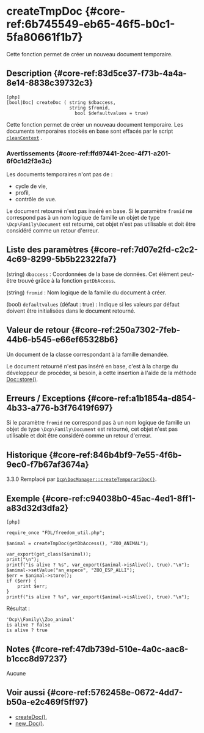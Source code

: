# createTmpDoc {#core-ref:6b745549-eb65-46f5-b0c1-5fa80661f1b7}

<div markdown="1" class="short-description">
Cette fonction permet de créer un nouveau document temporaire.
</div>

## Description {#core-ref:83d5ce37-f73b-4a4a-8e14-8838c39732c3}

    [php]
    [bool|Doc] createDoc ( string $dbaccess,
                           string $fromid, 
                             bool $defaultvalues = true)

Cette fonction permet de créer un nouveau document temporaire. Les documents 
temporaires stockés en base sont effacés par le script [`cleanContext`][cleancontext] .

### Avertissements {#core-ref:ffd97441-2cec-4f71-a201-6f0c1d2f3e3c}

Les documents temporaires n'ont pas de :

* cycle de vie,
* profil,
* contrôle de vue.

Le document retourné n'est pas inséré en base.
Si le paramètre `fromid` ne correspond pas à un nom logique de famille un objet
de type `\Dcp\Family\Document` est retourné, cet objet n'est pas utilisable et
doit être considéré comme un retour d'erreur.

## Liste des paramètres {#core-ref:7d07e2fd-c2c2-4c69-8299-5b5b22322fa7}

(string) `dbaccess`
:   Coordonnées de la base de données. Cet élément peut-être trouvé grâce à la
    fonction `getDbAccess`.

(string) `fromid`
:   Nom logique de la famille du document à créer.

(bool) `defaultvalues` (défaut : true)
:   Indique si les valeurs par défaut doivent être initialisées dans le document
    retourné.

## Valeur de retour {#core-ref:250a7302-7feb-44b6-b545-e66ef65328b6}

Un document de la classe correspondant à la famille demandée.

Le document retourné n'est pas inséré en base, c'est à la charge du développeur
de procéder, si besoin, à cette insertion à l'aide de la méthode
[Doc::store()][store].

## Erreurs / Exceptions {#core-ref:a1b1854a-d854-4b33-a776-b3f76419f697}

Si le paramètre `fromid` ne correspond pas à un nom logique de famille un objet
de type `\Dcp\Family\Document` est retourné, cet objet n'est pas utilisable et
doit être considéré comme un retour d'erreur.

## Historique {#core-ref:846b4bf9-7e55-4f6b-9ec0-f7b67af3674a}


<span class="flag release obsolete">3.3.0</span>
Remplacé par [`Dcp\DocManager::createTemporariDoc()`][createtmpdocument].

## Exemple {#core-ref:c94038b0-45ac-4ed1-8ff1-a83d32d3dfa2}

    [php]
    
    require_once "FDL/freedom_util.php";
    
    $animal = createTmpDoc(getDbAccess(), "ZOO_ANIMAL");
    
    var_export(get_class($animal));
    print("\n");
    printf("is alive ? %s", var_export($animal->isAlive(), true)."\n");
    $animal->setValue("an_espece", "ZOO_ESP_ALLI");
    $err = $animal->store();
    if ($err) {
        print $err;
    }
    printf("is alive ? %s", var_export($animal->isAlive(), true)."\n");


Résultat :

    'Dcp\\Family\\Zoo_animal'
    is alive ? false
    is alive ? true


## Notes {#core-ref:47db739d-510e-4a0c-aac8-b1ccc8d97237}

Aucune

## Voir aussi {#core-ref:5762458e-0672-4dd7-b50a-e2c469f5ff97}

* [createDoc()][createDoc],
* [new_Doc()][new_Doc].

<!-- links -->

[store]:            #core-ref:b8540d13-ece6-4e9e-9b72-6a56bca9da12
[createDoc]:        #core-ref:9886581a-243a-4c78-8490-8fda2209fd93
[new_Doc]:          #core-ref:e978cbd1-5f54-4a06-a6be-f1c079c2d734
[wsh]:              #core-ref:bab8c1c9-fe71-4629-9773-5cd67a8693bf
[cleancontext]:     #core-ref:100b123b-da1a-45b4-848b-0622f3e09a40
[createtmpdocument]:    #core-ref:5e5cda73-398a-49fd-a14f-24ee877cf3fa